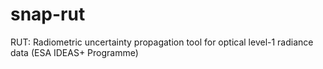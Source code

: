 # snap-rut
RUT: Radiometric uncertainty propagation tool for optical level-1 radiance data (ESA IDEAS+ Programme)
